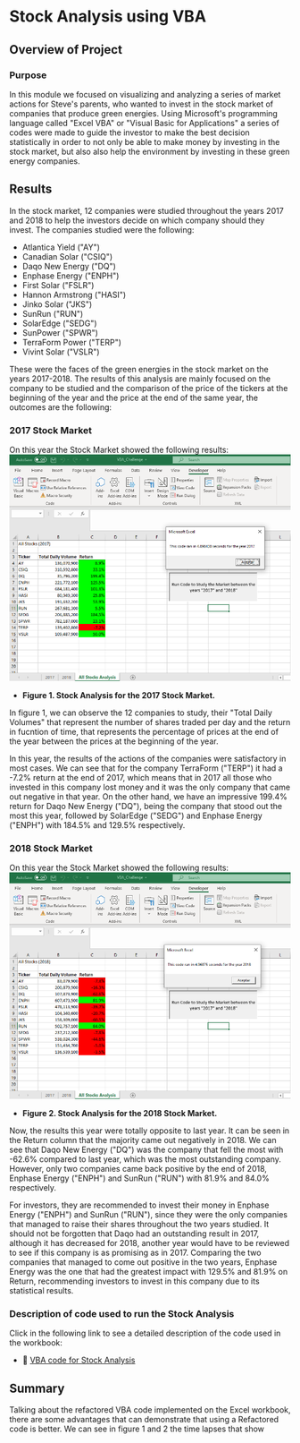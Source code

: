 # Stock Analysis using VBA

## Overview of Project

### Purpose
In this module we focused on visualizing and analyzing a series of market actions for Steve's parents, who wanted to invest in the stock market of companies that produce green energies. Using Microsoft's programming language called "Excel VBA" or "Visual Basic for Applications" a series of codes were made to guide the investor to make the best decision statistically in order to not only be able to make money by investing in the stock market, but also also help the environment by investing in these  green energy companies.

## Results
In the stock market, 12 companies were studied throughout the years 2017 and 2018 to help the investors decide on which company should they invest. The companies studied were the following:
- Atlantica Yield ("AY")
- Canadian Solar ("CSIQ")
- Daqo New Energy ("DQ")
- Enphase Energy ("ENPH")
- First Solar ("FSLR")
- Hannon Armstrong ("HASI")
- Jinko Solar ("JKS")
- SunRun ("RUN")
- SolarEdge ("SEDG")
- SunPower ("SPWR")
- TerraForm Power ("TERP")
- Vivint Solar ("VSLR")

These were the faces of the green energies in the stock market on the years 2017-2018. The results of this analysis are mainly focused on the company to be studied and the comparison of the price of the tickers at the beginning of the year and the price at the end of the same year, the outcomes are the following:

### 2017 Stock Market
On this year the Stock Market showed the following results:
![](https://github.com/Frankdiazw/Stock-Analysis/blob/main/Resources/VBA_Challenge_2017.png)

* **Figure 1. Stock Analysis for the 2017 Stock Market.**

In figure 1, we can observe the 12 companies to study, their "Total Daily Volumes" that represent the number of shares traded per day and the return in fucntion of time, that represents the percentage of prices at the end of the year between the prices at the beginning of the year.

In this year, the results of the actions of the companies were satisfactory in most cases. We can see that for the company TerraForm ("TERP") it had a -7.2% return at the end of 2017, which means that in 2017 all those who invested in this company lost money and it was the only company that came out negative in that year. On the other hand, we have an impressive 199.4% return for Daqo New Energy ("DQ"), being the company that stood out the most this year, followed by SolarEdge ("SEDG") and Enphase Energy ("ENPH") with 184.5% and 129.5% respectively.

### 2018 Stock Market
On this year the Stock Market showed the following results:
![](https://github.com/Frankdiazw/Stock-Analysis/blob/main/Resources/VBA_Challenge_2018.png)

* **Figure 2. Stock Analysis for the 2018 Stock Market.**

Now, the results this year were totally opposite to last year. It can be seen in the Return column that the majority came out negatively in 2018. We can see that Daqo New Energy ("DQ") was the company that fell the most with -62.6% compared to last year, which was the most outstanding company. However, only two companies came back positive by the end of 2018, Enphase Energy ("ENPH") and SunRun ("RUN") with 81.9% and 84.0% respectively.

For investors, they are recommended to invest their money in Enphase Energy ("ENPH") and SunRun ("RUN"), since they were the only companies that managed to raise their shares throughout the two years studied. It should not be forgotten that Daqo had an outstanding result in 2017, although it has decreased for 2018, another year would have to be reviewed to see if this company is as promising as in 2017. Comparing the two companies that managed to come out positive in the two years, Enphase Energy was the one that had the greatest impact with 129.5% and 81.9% on Return, recommending investors to invest in this company due to its statistical results.

### Description of code used to run the Stock Analysis
Click in the following link to see a detailed description of the code used in the workbook:
- :page_with_curl: [VBA code for Stock Analysis](https://github.com/Frankdiazw/Stock-Analysis/blob/main/VBA_Challenge.vbs)

## Summary
Talking about the refactored VBA code implemented on the Excel workbook, there are some advantages that can demonstrate that using a Refactored code is better. We can see in figure 1 and 2 the time lapses that show 

